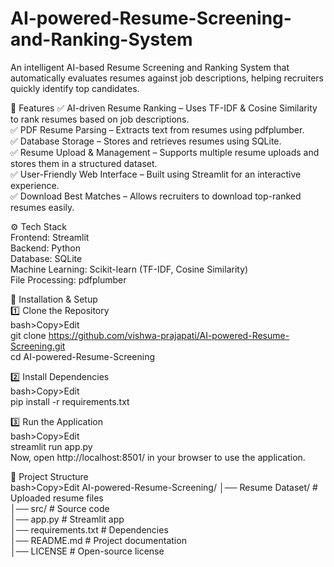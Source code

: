 # AI-powered-Resume-Screening-and-Ranking-System
An intelligent AI-based Resume Screening and Ranking System that automatically evaluates resumes against job descriptions, helping recruiters quickly identify top candidates.
<br>

📌 Features
✅ AI-driven Resume Ranking – Uses TF-IDF & Cosine Similarity to rank resumes based on job descriptions.<br>
✅ PDF Resume Parsing – Extracts text from resumes using pdfplumber.<br>
✅ Database Storage – Stores and retrieves resumes using SQLite.<br>
✅ Resume Upload & Management – Supports multiple resume uploads and stores them in a structured dataset.<br>
✅ User-Friendly Web Interface – Built using Streamlit for an interactive experience.<br>
✅ Download Best Matches – Allows recruiters to download top-ranked resumes easily.<br>


⚙️ Tech Stack<br>
Frontend: Streamlit<br>
Backend: Python <br>
Database: SQLite <br>
Machine Learning: Scikit-learn (TF-IDF, Cosine Similarity)<br>
File Processing: pdfplumber<br>


🚀 Installation & Setup<br>
1️⃣ Clone the Repository<br>
bash>Copy>Edit <br>
git clone https://github.com/vishwa-prajapati/AI-powered-Resume-Screening.git<br>
cd AI-powered-Resume-Screening<br>

2️⃣ Install Dependencies<br>
bash>Copy>Edit <br>
pip install -r requirements.txt<br>

3️⃣ Run the Application<br>
bash>Copy>Edit <br>
streamlit run app.py<br>
Now, open http://localhost:8501/ in your browser to use the application.<br>

📂 Project Structure<br>
bash>Copy>Edit
AI-powered-Resume-Screening/
│── Resume Dataset/         # Uploaded resume files <br>
│── src/                    # Source code <br>
│── app.py                  # Streamlit app <br>
│── requirements.txt         # Dependencies <br>
│── README.md               # Project documentation <br>
│── LICENSE                 # Open-source license <br>
